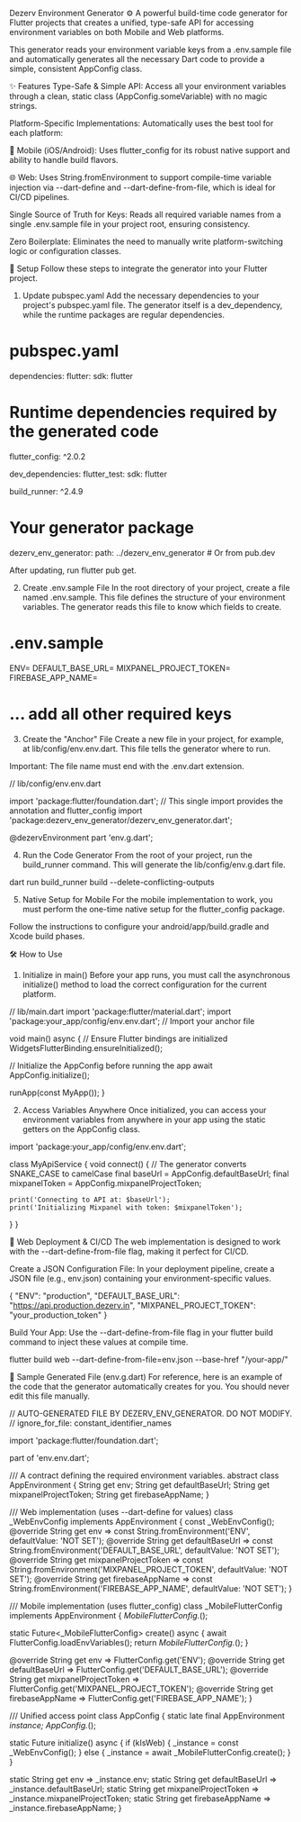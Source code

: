 Dezerv Environment Generator ⚙️
A powerful build-time code generator for Flutter projects that creates a unified, type-safe API for accessing environment variables on both Mobile and Web platforms.

This generator reads your environment variable keys from a .env.sample file and automatically generates all the necessary Dart code to provide a simple, consistent AppConfig class.

✨ Features
Type-Safe & Simple API: Access all your environment variables through a clean, static class (AppConfig.someVariable) with no magic strings.

Platform-Specific Implementations: Automatically uses the best tool for each platform:

📱 Mobile (iOS/Android): Uses flutter_config for its robust native support and ability to handle build flavors.

🌐 Web: Uses String.fromEnvironment to support compile-time variable injection via --dart-define and --dart-define-from-file, which is ideal for CI/CD pipelines.

Single Source of Truth for Keys: Reads all required variable names from a single .env.sample file in your project root, ensuring consistency.

Zero Boilerplate: Eliminates the need to manually write platform-switching logic or configuration classes.

🚀 Setup
Follow these steps to integrate the generator into your Flutter project.

1. Update pubspec.yaml
Add the necessary dependencies to your project's pubspec.yaml file. The generator itself is a dev_dependency, while the runtime packages are regular dependencies.

# pubspec.yaml

dependencies:
  flutter:
    sdk: flutter
  
  # Runtime dependencies required by the generated code
  flutter_config: ^2.0.2

dev_dependencies:
  flutter_test:
    sdk: flutter
  
  build_runner: ^2.4.9
  
  # Your generator package
  dezerv_env_generator:
    path: ../dezerv_env_generator # Or from pub.dev

After updating, run flutter pub get.

2. Create .env.sample File
In the root directory of your project, create a file named .env.sample. This file defines the structure of your environment variables. The generator reads this file to know which fields to create.

# .env.sample

ENV=
DEFAULT_BASE_URL=
MIXPANEL_PROJECT_TOKEN=
FIREBASE_APP_NAME=
# ... add all other required keys

3. Create the "Anchor" File
Create a new file in your project, for example, at lib/config/env.env.dart. This file tells the generator where to run.

Important: The file name must end with the .env.dart extension.

// lib/config/env.env.dart

import 'package:flutter/foundation.dart';
// This single import provides the annotation and flutter_config
import 'package:dezerv_env_generator/dezerv_env_generator.dart';

@dezervEnvironment
part 'env.g.dart';

4. Run the Code Generator
From the root of your project, run the build_runner command. This will generate the lib/config/env.g.dart file.

dart run build_runner build --delete-conflicting-outputs

5. Native Setup for Mobile
For the mobile implementation to work, you must perform the one-time native setup for the flutter_config package.

Follow the instructions to configure your android/app/build.gradle and Xcode build phases.

🛠️ How to Use
1. Initialize in main()
Before your app runs, you must call the asynchronous initialize() method to load the correct configuration for the current platform.

// lib/main.dart
import 'package:flutter/material.dart';
import 'package:your_app/config/env.env.dart'; // Import your anchor file

void main() async {
  // Ensure Flutter bindings are initialized
  WidgetsFlutterBinding.ensureInitialized();

  // Initialize the AppConfig before running the app
  await AppConfig.initialize();

  runApp(const MyApp());
}

2. Access Variables Anywhere
Once initialized, you can access your environment variables from anywhere in your app using the static getters on the AppConfig class.

import 'package:your_app/config/env.env.dart';

class MyApiService {
  void connect() {
    // The generator converts SNAKE_CASE to camelCase
    final baseUrl = AppConfig.defaultBaseUrl;
    final mixpanelToken = AppConfig.mixpanelProjectToken;

    print('Connecting to API at: $baseUrl');
    print('Initializing Mixpanel with token: $mixpanelToken');
  }
}

🚢 Web Deployment & CI/CD
The web implementation is designed to work with the --dart-define-from-file flag, making it perfect for CI/CD.

Create a JSON Configuration File: In your deployment pipeline, create a JSON file (e.g., env.json) containing your environment-specific values.

{
  "ENV": "production",
  "DEFAULT_BASE_URL": "https://api.production.dezerv.in",
  "MIXPANEL_PROJECT_TOKEN": "your_production_token"
}

Build Your App: Use the --dart-define-from-file flag in your flutter build command to inject these values at compile time.

flutter build web --dart-define-from-file=env.json --base-href "/your-app/"

📄 Sample Generated File (env.g.dart)
For reference, here is an example of the code that the generator automatically creates for you. You should never edit this file manually.

// AUTO-GENERATED FILE BY DEZERV_ENV_GENERATOR. DO NOT MODIFY.
// ignore_for_file: constant_identifier_names

import 'package:flutter/foundation.dart';

part of 'env.env.dart';

/// A contract defining the required environment variables.
abstract class AppEnvironment {
  String get env;
  String get defaultBaseUrl;
  String get mixpanelProjectToken;
  String get firebaseAppName;
}

/// Web implementation (uses --dart-define for values)
class _WebEnvConfig implements AppEnvironment {
  const _WebEnvConfig();
  @override
  String get env => const String.fromEnvironment('ENV', defaultValue: 'NOT SET');
  @override
  String get defaultBaseUrl => const String.fromEnvironment('DEFAULT_BASE_URL', defaultValue: 'NOT SET');
  @override
  String get mixpanelProjectToken => const String.fromEnvironment('MIXPANEL_PROJECT_TOKEN', defaultValue: 'NOT SET');
  @override
  String get firebaseAppName => const String.fromEnvironment('FIREBASE_APP_NAME', defaultValue: 'NOT SET');
}

/// Mobile implementation (uses flutter_config)
class _MobileFlutterConfig implements AppEnvironment {
  _MobileFlutterConfig._();

  static Future<_MobileFlutterConfig> create() async {
    await FlutterConfig.loadEnvVariables();
    return _MobileFlutterConfig._();
  }

  @override
  String get env => FlutterConfig.get('ENV');
  @override
  String get defaultBaseUrl => FlutterConfig.get('DEFAULT_BASE_URL');
  @override
  String get mixpanelProjectToken => FlutterConfig.get('MIXPANEL_PROJECT_TOKEN');
  @override
  String get firebaseAppName => FlutterConfig.get('FIREBASE_APP_NAME');
}

/// Unified access point
class AppConfig {
  static late final AppEnvironment _instance;
  AppConfig._();

  static Future<void> initialize() async {
    if (kIsWeb) {
      _instance = const _WebEnvConfig();
    } else {
      _instance = await _MobileFlutterConfig.create();
    }
  }

  static String get env => _instance.env;
  static String get defaultBaseUrl => _instance.defaultBaseUrl;
  static String get mixpanelProjectToken => _instance.mixpanelProjectToken;
  static String get firebaseAppName => _instance.firebaseAppName;
}
